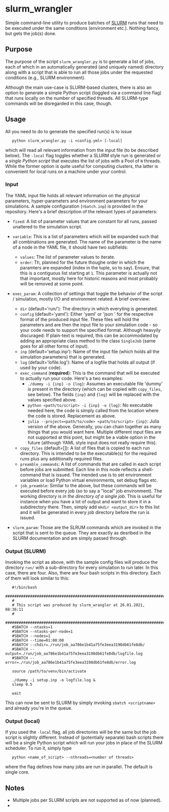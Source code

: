 slurm_wrangler
====================================
Simple command-line utility to produce batches of [SLURM](https://slurm.schedmd.com/documentation.html) runs that need to be executed under the same conditions (environment etc.). Nothing fancy, but gets the job(s) done.

## Purpose
The purpose of the script `slurm_wrangler.py` is to generate a list of jobs, each of which in an automatically generated (and uniquely named) directory along with a script that is able to run all those jobs under the requested conditions (e.g., SLURM environment).

Although the main use-case is SLURM-based clusters, there is also an option to generate a simple Python script (toggled via a command line flag) that runs locally on the number of specified threads. All SLURM-type commands will be disregarded in this case, though.


## Usage
All you need to do to generate the specified run(s) is to issue
```
   python slurm_wrangler.py -i <config.yml> [-local]
```
which will read all relevant information from the input file (to be described below). The `-local` flag toggles whether a SLURM style run is generated or a *single Python script* that executes the list of jobs with a Pool of `N` threads. While the former option is quite useful for computing clusters, tha latter is convenient for local runs on a machine under your control.

### Input
The YAML input file holds all relevant information on the physical parameters, hyper-parameters and environment parameters for your simulations. A sample configuration (`rbatch.inp`) is provided in the repository. Here's a brief description of the relevant types of parameters:

 - `fixed`: A list of parameter values that are constant for all runs, passed unaltered to the simulation script.
 - `variable`: This is a list of parameters which will be expanded such that all combinations are generated. The name of the parameter is the name of a node in the YAML file, it should have two subfields:
    - `values`: The list of parameter values to iterate.
    - `order`: Th, planned for the future thoughe order in which the paramters are expanded (index in the tuple, so to say). Ensure, that this is a contiguous list starting at `1`. This parameter is actually not that important, mostly here for historic reasons and most probably will be removed at some point.

 - `exec_param`: A collection of settings that toggle the behavior of the script / simulation, mostly I/O and environment related. A brief overview:
   - `dir` (default='run/'): The directory in which everyting is generated.
   - `config` (default='yaml'): Either 'yaml' or 'json ' for the respective format of the produced input file. These files will hold the parameters and are then the input file to your simulation code - so your code needs to support the specified format. Although heavyily discuraged: If plain-text is required, this can be accommodated by adding an appropriate class method to the class `SingleJob` (same goes for all other forms of input).
   - `inp` (default='setup.inp'): Name of the input file (which holds all the simulation parameters) that is generated.
   - `log` (default='lofile.log'): Name of a logfile that holds all output (if used by your code).
   - `exec_command` (**required**): This is the command that will be executed to actually run your code. Here's a two examples:
      - `./dummy -i {inp} -o {log}`: Assumes an executable file 'dummy' is present in the directory (which can be copied with `copy_files`, see below). The fields `{inp}` and `{log}` will be replaced with the values specified above.
      - `python <path/to/script> -i {inp} -o {log}`: No executable needed here, the code is simply called from the location where the code is stored. Replacement as above.
      - `julia --project=<path/to/code> <path/to/script> {inp}`: Julia version of the above.
   Generally, you can chain together as many things that you would want here. Multiple different input files are not supported at this point, but might be a viable option in the future (although YAML style input does not really require this).
   - `copy_files` (default=[]): A list of files that is copied to each run directory. This is intended to be the executable(s) for the required runs plus any additionally required files.
   - `preamble_commands`: A list of commands that are called in each script before jobs are submitted. Each line in this node reflects a shell-command that is issued. The inended use is to set environment variables or load Python virtual environments, set debug flags etc.
   - `job_preamble`: Similar to the above, but these commands will be executed before every job (so to say a "local" job environment). The working directory is *in the directory of a single job*. This is useful for instance when you have a lot of output and want to store it in a subdirectory there. Then, simply add `mkdir <output_dir>` to this list and it will be generated in every job directory before the run is issued.
 - `slurm_param`: Those are the SLRUM commands which are invoked in the script that is sent to the queue. They are exactly as desribed in the SLURM documentation and are simply passed through.

### Output (SLURM)
Invoking the script as above, with the sample config files will produce the directory `run/` with a sub-directory for every simulation to run later. In this case, there are four. Also, there are four bash scripts in this directory. Each of them will look similar to this:

```
   #!/bin/bash
   ################################################################################
   #
   # This script was produced by slurm_wrangler at 26.01.2021, 08:36:11
   #
   ################################################################################
   #SBATCH --ntasks=1
   #SBATCH --ntasks-per-node=1
   #SBATCH --nodes=1
   #SBATCH --time=01:00:00
   #SBATCH --chdir=./run/job_aa786e1b41a75fe3eea3198db61fe8db/
   #SBATCH --output=./run/job_aa786e1b41a75fe3eea3198db61fe8db/logfile.log
   #SBATCH --error=./run/job_aa786e1b41a75fe3eea3198db61fe8db/error.log

   source /path/to/venv/bin/activate

   ./dummy -i setup.inp -o logfile.log &
   sleep 0.5

   wait
```

This can now be sent to SLURM by simply invoking `sbatch <scriptname>` and already you're in the queue.


### Output (local)
If you used the `-local` flag, all job directories will be the same but the job script is slightly different. Instead of (potentially separate) bash scripts there will be a single Python script which will run your jobs in place of the SLURM scheduler. To run it, simply type
```
   python <name_of_script> --nthreads=<number of threads>
```
where the flag defines how many jobs are run in parallel. The default is single core.   




## Notes
 - Multiple jobs per SLURM scripts are not supported as of now (planned).
 -
